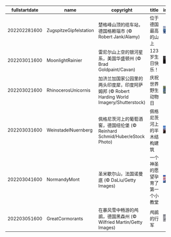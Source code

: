 |fullstartdate|name|copyright|title|image|
|--|--|--|--|--|
202202281600|ZugspitzeGipfelstation|楚格峰山顶的缆车站，德国格赖瑙市 (© Robert Jank/Alamy)|位于德国最高的山上|![](/zh-CN/2022/03/202202281600ZugspitzeGipfelstation.jpg)|
202203011600|MoonlightRainier|雷尼尔山上空的银河星系，美国华盛顿州 (© Brad Goldpaint/Cavan)|123岁生日快乐！|![](/zh-CN/2022/03/202203011600MoonlightRainier.jpg)|
202203021600|RhinocerosUnicornis|加济兰加国家公园里的两头印度犀，印度阿萨姆邦 (© Robert Harding World Imagery/Shutterstock)|庆祝世界野生动物日|![](/zh-CN/2022/03/202203021600RhinocerosUnicornis.jpg)|
202203031600|WeinstadelNuernberg|佩格尼茨河上的葡萄酒窖，德国纽伦堡 (© Reinhard Schmid/Huber/eStock Photo)|佩格尼茨河上的半木结构建筑|![](/zh-CN/2022/03/202203031600WeinstadelNuernberg.jpg)|
202203041600|NormandyMont|圣米歇尔山，法国诺曼底 (© DaLiu/Getty Images)|一个神圣的愿望孕育了第一个小教堂|![](/zh-CN/2022/03/202203041600NormandyMont.jpg)|
202203051600|GreatCormorants|在暴风雪中畅游的鸬鹚，德国黑森州 (© Wilfried Martin/Getty Images)|鸬鹚的行军|![](/zh-CN/2022/03/202203051600GreatCormorants.jpg)|
